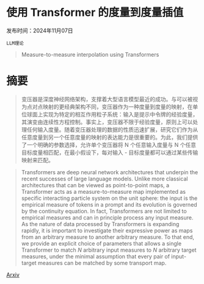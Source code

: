# 使用 Transformer 的度量到度量插值

发布时间：2024年11月07日

`LLM理论`

> Measure-to-measure interpolation using Transformers

# 摘要

> 变压器是深度神经网络架构，支撑着大型语言模型最近的成功。与可以被视为点对点映射的更经典架构不同，变压器作为一种度量到度量的映射，在单位球面上实现为特定的相互作用粒子系统：输入是提示中令牌的经验度量，其演变由连续性方程控制。事实上，变压器不限于经验度量，原则上可以处理任何输入度量。随着变压器处理的数据的性质迅速扩展，研究它们作为从任意度量到另一个任意度量的映射的表达能力是很重要的。为此，我们提供了一个明确的参数选择，允许单个变压器将 N 个任意输入度量与 N 个任意目标度量相匹配，在最小假设下，每对输入 - 目标度量都可以通过某些传输映射来匹配。

> Transformers are deep neural network architectures that underpin the recent successes of large language models. Unlike more classical architectures that can be viewed as point-to-point maps, a Transformer acts as a measure-to-measure map implemented as specific interacting particle system on the unit sphere: the input is the empirical measure of tokens in a prompt and its evolution is governed by the continuity equation. In fact, Transformers are not limited to empirical measures and can in principle process any input measure. As the nature of data processed by Transformers is expanding rapidly, it is important to investigate their expressive power as maps from an arbitrary measure to another arbitrary measure. To that end, we provide an explicit choice of parameters that allows a single Transformer to match $N$ arbitrary input measures to $N$ arbitrary target measures, under the minimal assumption that every pair of input-target measures can be matched by some transport map.

[Arxiv](https://arxiv.org/abs/2411.04551)